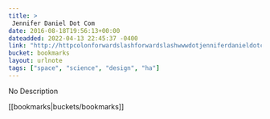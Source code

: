 ```yaml
---
title: > 
 Jennifer Daniel Dot Com
date: 2016-08-18T19:56:13+00:00
dateadded: 2022-04-13 22:45:37 -0400
link: "http://httpcolonforwardslashforwardslashwwwdotjenniferdanieldotcom.com/"
bucket: bookmarks
layout: urlnote
tags: ["space", "science", "design", "ha"]
--- 
```

No Description
 <!-- end excerpt --> 
<div class='bucket'>[[bookmarks|buckets/bookmarks]]</div> 
